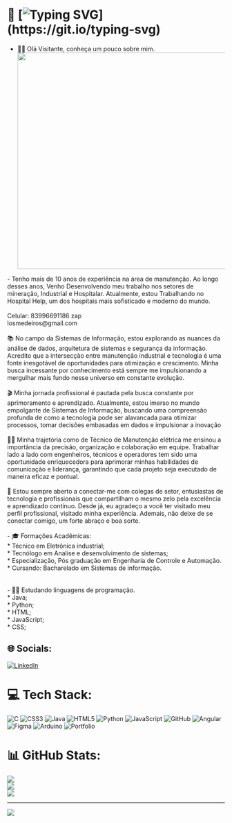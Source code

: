 # 💫 [![Typing SVG](https://readme-typing-svg.herokuapp.com?font=Fira+Code&size=14&pause=1000&color=AA42F7&width=435&lines=Ola+DEV!+Seja+bem-vindo+ao+meu+perfil+GitHub!;Prazer%2C+meu+nome+%C3%A9+Jose+Carlos.)](https://git.io/typing-svg)

- 👨‍💻 Olá Visitante, conheça um pouco sobre mim. <div>
  <img src="https://fomotis.github.io/Demonstration/pics/Octocat.png" width="500px"/>
</div>
- Tenho mais de 10 anos de experiência na área de manutenção. Ao longo desses anos, Venho Desenvolvendo meu trabalho nos setores de mineração, Industrial e Hospitalar. Atualmente, estou Trabalhando no Hospital Help, um dos hospitais mais sofisticado e moderno do mundo. <br><br>Celular: 83996691186 zap<br>losmedeiros@gmail.com <br><br>📚 No campo da Sistemas de Informação, estou explorando as nuances da análise de dados, arquitetura de sistemas e segurança da informação. Acredito que a intersecção entre manutenção industrial e tecnologia é uma fonte inesgotável de oportunidades para otimização e crescimento. Minha busca incessante por conhecimento está sempre me impulsionando a mergulhar mais fundo nesse universo em constante evolução.<br><br>🎬 Minha jornada profissional é pautada pela busca constante por aprimoramento e aprendizado. Atualmente, estou imerso no mundo empolgante de Sistemas de Informação, buscando uma compreensão profunda de como a tecnologia pode ser alavancada para otimizar processos, tomar decisões embasadas em dados e impulsionar a inovação<br><br>👨‍🔧 Minha trajetória como de Técnico de Manutenção elétrica me ensinou a importância da precisão, organização e colaboração em equipe. Trabalhar lado a lado com engenheiros, técnicos e operadores tem sido uma oportunidade enriquecedora para aprimorar minhas habilidades de comunicação e liderança, garantindo que cada projeto seja executado de maneira eficaz e pontual.<br><br>🤝 Estou sempre aberto a conectar-me com colegas de setor, entusiastas de tecnologia e profissionais que compartilham o mesmo zelo pela excelência e aprendizado contínuo. Desde já, eu agradeço a você ter visitado meu perfil profissional, visitado minha experiência. Ademais, não deixe de se conectar comigo, um forte abraço e boa sorte.<br><br>- 🎓 Formações Acadêmicas:<br>* Técnico em Eletrônica industrial;<br>* Tecnólogo em Analise e desenvolvimento de sistemas;<br>* Especialização, Pós graduação em Engenharia de Controle e Automação.<br>* Cursando: Bacharelado em Sistemas de informação.<br><br><br>- 👨‍💻 Estudando linguagens de programação.<br>* Java;<br>* Python;<br>* HTML;<br>* JavaScript;<br>* CSS;


## 🌐 Socials:
[![LinkedIn](https://img.shields.io/badge/LinkedIn-%230077B5.svg?logo=linkedin&logoColor=white)](https://linkedin.com/in/www.linkedin.com/in/losmedeiros) 

# 💻 Tech Stack:
![C](https://img.shields.io/badge/c-%2300599C.svg?style=plastic&logo=c&logoColor=white) ![CSS3](https://img.shields.io/badge/css3-%231572B6.svg?style=plastic&logo=css3&logoColor=white) ![Java](https://img.shields.io/badge/java-%23ED8B00.svg?style=plastic&logo=java&logoColor=white) ![HTML5](https://img.shields.io/badge/html5-%23E34F26.svg?style=plastic&logo=html5&logoColor=white) ![Python](https://img.shields.io/badge/python-3670A0?style=plastic&logo=python&logoColor=ffdd54) ![JavaScript](https://img.shields.io/badge/javascript-%23323330.svg?style=plastic&logo=javascript&logoColor=%23F7DF1E) ![GitHub](https://img.shields.io/badge/GitHub-%23121011.svg?style=plastic&logo=github&logoColor=white) ![Angular](https://img.shields.io/badge/angular-%23DD0031.svg?style=plastic&logo=angular&logoColor=white) 	![Figma](https://img.shields.io/badge/figma-%23F24E1E.svg?style=plastic&logo=figma&logoColor=white) ![Arduino](https://img.shields.io/badge/-Arduino-00979D?style=plastic&logo=Arduino&logoColor=white) ![Portfolio](https://img.shields.io/badge/Portfolio-%23000000.svg?style=plastic&logo=firefox&logoColor=#FF7139)
# 📊 GitHub Stats:
![](https://github-readme-stats.vercel.app/api?username=losmedeiros&theme=nightowl&hide_border=false&include_all_commits=false&count_private=false)<br/>
![](https://github-readme-streak-stats.herokuapp.com/?user=losmedeiros&theme=nightowl&hide_border=false)<br/>
![](https://github-readme-stats.vercel.app/api/top-langs/?username=losmedeiros&theme=nightowl&hide_border=false&include_all_commits=false&count_private=false&layout=compact)

---
[![](https://visitcount.itsvg.in/api?id=losmedeiros&icon=2&color=0)](https://visitcount.itsvg.in)

<!-- Proudly created with GPRM ( https://gprm.itsvg.in ) -->
